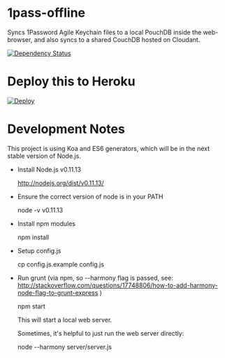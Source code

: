 1pass-offline
=============

Syncs 1Password Agile Keychain files to a local PouchDB inside the
web-browser, and also syncs to a shared CouchDB hosted on Cloudant.

[![Dependency Status](https://david-dm.org/backblend/1pass-offline.svg)](https://david-dm.org/backblend/1pass-offline)

# Deploy this to Heroku

[![Deploy](https://www.herokucdn.com/deploy/button.png)](https://heroku.com/deploy)

# Development Notes

This project is using Koa and ES6 generators, which will be in the next
stable version of Node.js.

* Install Node.js v0.11.13

    http://nodejs.org/dist/v0.11.13/

* Ensure the correct version of node is in your PATH

    node -v
    v0.11.13

* Install npm modules

    npm install

* Setup config.js

    cp config.js.example config.js

* Run grunt (via npm, so --harmony flag is passed, see: http://stackoverflow.com/questions/17748806/how-to-add-harmony-node-flag-to-grunt-express )

    npm start

  This will start a local web server.

  Sometimes, it's helpful to just run the web server directly:

    node --harmony server/server.js


